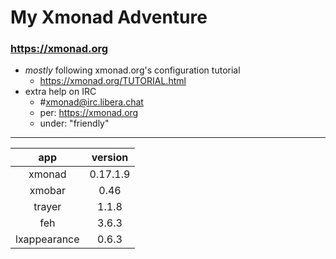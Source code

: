 # My Xmonad Adventure

### <https://xmonad.org>

- *mostly* following xmonad.org's configuration tutorial
    - <https://xmonad.org/TUTORIAL.html>
- extra help on IRC
    - #xmonad@irc.libera.chat
    - per: <https://xmonad.org>
    - under: "friendly"

---

| app          | version  |
| :---:        | :---:    |
| xmonad       | 0.17.1.9 |
| xmobar       | 0.46     |
| trayer       | 1.1.8    |
| feh          | 3.6.3    |
| lxappearance | 0.6.3    |
